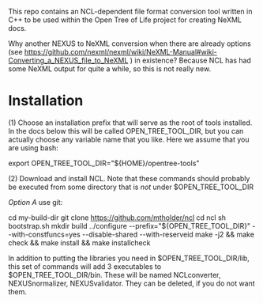 This repo contains an NCL-dependent file format conversion tool written in C++
to be used within the Open Tree of Life project for creating NeXML docs.

Why another NEXUS to NeXML conversion when there are already options (see 
https://github.com/nexml/nexml/wiki/NeXML-Manual#wiki-Converting_a_NEXUS_file_to_NeXML ) 
in existence?  Because NCL has had some NeXML output for quite a while, so this
is not really new.





Installation
============

(1) Choose an installation prefix that will serve as the root of tools installed.
In the docs below this will be called OPEN_TREE_TOOL_DIR, but you can actually
choose any variable name that you like. Here we assume that you are using bash:

 export OPEN_TREE_TOOL_DIR="${HOME}/opentree-tools"
 
(2) Download and install NCL. Note that these commands should probably be 
executed from some directory that is *not* under $OPEN_TREE_TOOL_DIR

*Option A* use git:

  cd my-build-dir
  git clone https://github.com/mtholder/ncl
  cd ncl
  sh bootstrap.sh
  mkdir build
  ../configure --prefix="${OPEN_TREE_TOOL_DIR}" --with-constfuncs=yes --disable-shared --with-reserveid
  make -j2 && make check && make install && make installcheck




In addition to putting the libraries you need in $OPEN_TREE_TOOL_DIR/lib, this
set of commands will add 3 executables to $OPEN_TREE_TOOL_DIR/bin. These will be
named NCLconverter, NEXUSnormalizer, NEXUSvalidator. They can be deleted, if you 
do not want them.


